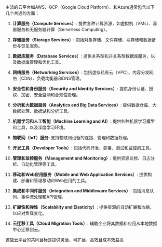 





主流的云平台如AWS、GCP（Google Cloud Platform）、和Azure通常包含以下几个共通的方面：

1. **计算服务（Compute Services）**: 提供各种计算资源，如虚拟机（VMs）、容器服务和无服务器计算（Serverless Computing）。

2. **存储服务（Storage Services）**: 包括对象存储、文件存储、块存储和数据备份与恢复服务。

3. **数据库服务（Database Services）**: 提供关系型和非关系型数据库服务，以及数据库管理和优化工具。

4. **网络服务（Networking Services）**: 包括虚拟私有云（VPC）、内容分发网络（CDN）、负载均衡器和DNS管理。

5. **安全性和身份服务（Security and Identity Services）**: 提供身份认证、授权、加密、安全监测和合规性管理。

6. **分析和大数据服务（Analytics and Big Data Services）**: 提供数据仓库、大数据处理、数据湖和分析工具。

7. **机器学习和人工智能（Machine Learning and AI）**: 提供各种机器学习模型和工具，以及深度学习环境。

8. **物联网（IoT）服务**: 支持物联网设备的连接、管理和数据处理。

9. **开发工具（Developer Tools）**: 包括代码开发、部署、测试和监控的工具。

10. **管理和监控服务（Management and Monitoring）**: 提供资源监控、日志分析、自动化管理等工具。

11. **移动和Web应用服务（Mobile and Web Application Services）**: 提供构建、部署和管理移动和Web应用的工具。

12. **集成和中间件服务（Integration and Middleware Services）**: 包括消息队列、事件流处理和API管理。

13. **扩展性和弹性（Scalability and Elasticity）**: 提供资源的自动扩展和收缩，以应对负载变化。

14. **云迁移工具（Cloud Migration Tools）**: 辅助企业将其数据和应用从本地数据中心迁移到云。

这些云平台的共同目标是提供灵活、可扩展、高效且成本效益高